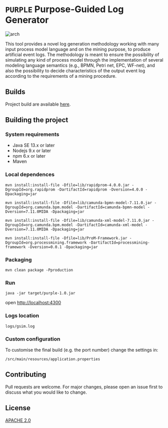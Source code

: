# `PURPLE` Purpose-Guided Log Generator
![arch](https://bitbucket.org/proslabteam/purple/raw/f51fb2a83bd8787bb162b3131def27c2ed044854/src/main/webapp/images/arch.png)

This tool provides a novel log generation methodology working with many input process model language and on the mining purpose, to produce artificial event logs. The methodology is meant to ensure the possibility of simulating any kind of process model through the implementation of several modeling language semantics (e.g., BPMN, Petri net, EPC, WF-net), and also the possibility to decide characteristics of the output event log according to the requirements of a mining procedure.


## Builds

Project build are available [here](https://bitbucket.org/proslabteam/purple-builds).

## Building the project

### System requirements

* Java SE 13.x or later
* Nodejs 9.x or later
* npm 6.x or later
* Maven

### Local dependences

`mvn install:install-file -Dfile=lib/rapidprom-4.0.0.jar -DgroupId=org.rapidprom -DartifactId=rapidprom -Dversion=4.0.0 -Dpackaging=jar`

`mvn install:install-file -Dfile=lib/camunda-bpmn-model-7.11.0.jar -DgroupId=org.camunda.bpm.model -DartifactId=camunda-bpmn-model -Dversion=7.11.0MIDA -Dpackaging=jar`

`mvn install:install-file -Dfile=lib/camunda-xml-model-7.11.0.jar -DgroupId=org.camunda.bpm.model -DartifactId=camunda-xml-model -Dversion=7.11.0MIDA -Dpackaging=jar`

`mvn install:install-file -Dfile=lib/ProM-Framework.jar -DgroupId=org.processmining.framework -DartifactId=processmining-framework -Dversion=0.0.1 -Dpackaging=jar`

### Packaging

`mvn clean package -Pproduction`

### Run

`java -jar target/purple-1.0.jar`

open [http://localhost:4300](http://localhost:4300)

### Logs location

`logs/gsim.log`

### Custom configuration

To customise the final build (e.g. the port number) change the settings in:

`/src/main/resources/application.properties`

## Contributing
Pull requests are welcome. For major changes, please open an issue first to discuss what you would like to change.

## License
[APACHE 2.0](https://www.apache.org/licenses/LICENSE-2.0) 